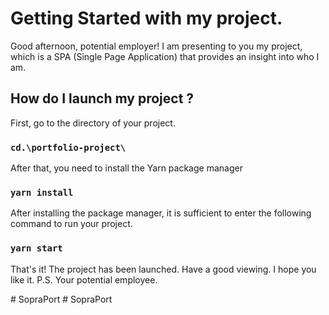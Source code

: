 # Getting Started with my project.
Good afternoon, potential employer! I am presenting to you my project, which is a SPA (Single Page Application) that provides an insight into who I am.

## How do I launch my project ?

First, go to the directory of your project.
### ` cd.\portfolio-project\ `

After that, you need to install the Yarn package manager

### `yarn install`

After installing the package manager, it is sufficient to enter the following command to run your project.

### `yarn start`

That's it! The project has been launched. Have a good viewing. I hope you like it. 
P.S. Your potential employee.

#   S o p r a P o r t  
 #   S o p r a P o r t  
 